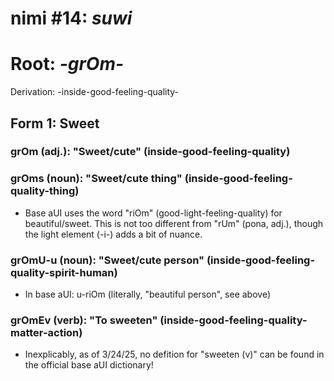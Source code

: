 # nimi #14: *suwi*
# Root: *-grOm-*
Derivation: -inside-good-feeling-quality-

## Form 1: Sweet
### grOm (adj.): "Sweet/cute" (inside-good-feeling-quality)
### grOms (noun): "Sweet/cute thing" (inside-good-feeling-quality-thing)
* Base aUI uses the word "riOm" (good-light-feeling-quality) for beautiful/sweet. This is not too different from "rUm" (pona, adj.), though the light element (-i-) adds a bit of nuance.
### grOmU-u (noun): "Sweet/cute person" (inside-good-feeling-quality-spirit-human)
* In base aUI: u-riOm (literally, "beautiful person", see above)
### grOmEv (verb): "To sweeten" (inside-good-feeling-quality-matter-action)
* Inexplicably, as of 3/24/25, no defition for "sweeten (v)" can be found in the official base aUI dictionary!


